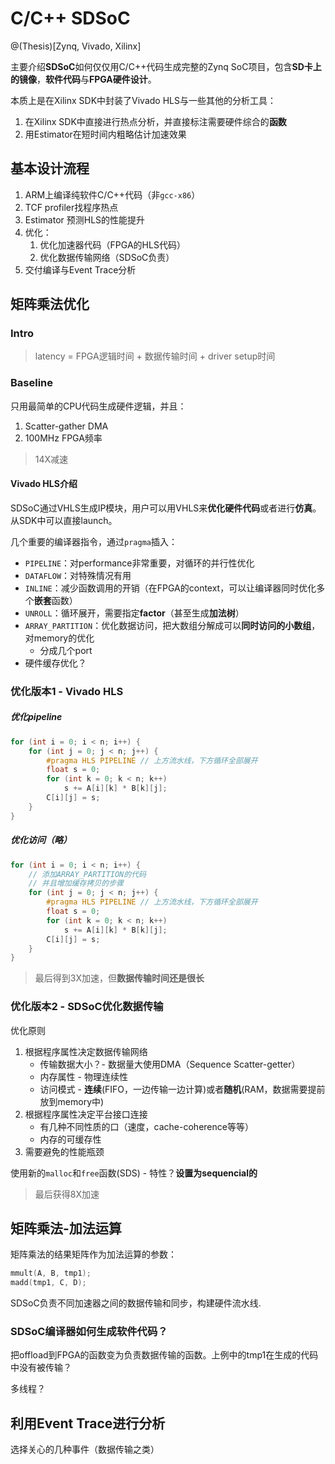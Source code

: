 # C/C++ SDSoC

@(Thesis)[Zynq, Vivado, Xilinx]

主要介绍**SDSoC**如何仅仅用C/C++代码生成完整的Zynq SoC项目，包含**SD卡上的镜像**，**软件代码**与**FPGA硬件设计**。

本质上是在Xilinx SDK中封装了Vivado HLS与一些其他的分析工具：
1. 在Xilinx SDK中直接进行热点分析，并直接标注需要硬件综合的**函数**
2. 用Estimator在短时间内粗略估计加速效果

## 基本设计流程

1. ARM上编译纯软件C/C++代码（非`gcc-x86`）
2. TCF profiler找程序热点
3. Estimator 预测HLS的性能提升
4. 优化：
	1. 优化加速器代码（FPGA的HLS代码）
	2. 优化数据传输网络（SDSoC负责）
3. 交付编译与Event Trace分析

## 矩阵乘法优化

### Intro

> latency = FPGA逻辑时间 + 数据传输时间 + driver setup时间

### Baseline

只用最简单的CPU代码生成硬件逻辑，并且：
1. Scatter-gather DMA
2. 100MHz FPGA频率

> 14X减速

#### Vivado HLS介绍

SDSoC通过VHLS生成IP模块，用户可以用VHLS来**优化硬件代码**或者进行**仿真**。从SDK中可以直接launch。

几个重要的编译器指令，通过`pragma`插入：
- `PIPELINE`：对performance非常重要，对循环的并行性优化
- `DATAFLOW`：对特殊情况有用
- `INLINE`：减少函数调用的开销（在FPGA的context，可以让编译器同时优化多个**嵌套**函数）
- `UNROLL`：循环展开，需要指定**factor**（甚至生成**加法树**）
- `ARRAY_PARTITION`：优化数据访问，把大数组分解成可以**同时访问的小数组**，对memory的优化
	- 分成几个port
- 硬件缓存优化？

### 优化版本1 - Vivado HLS

##### 优化pipeline
```cpp
for (int i = 0; i < n; i++) {
	for (int j = 0; j < n; j++) {
		#pragma HLS PIPELINE // 上方流水线，下方循环全部展开
		float s = 0;
		for (int k = 0; k < n; k++)
			s += A[i][k] * B[k][j];
		C[i][j] = s;
	}
}
```
##### 优化访问（略）
```cpp
for (int i = 0; i < n; i++) {
	// 添加ARRAY_PARTITION的代码
	// 并且增加缓存拷贝的步骤
	for (int j = 0; j < n; j++) {
		#pragma HLS PIPELINE // 上方流水线，下方循环全部展开
		float s = 0;
		for (int k = 0; k < n; k++)
			s += A[i][k] * B[k][j];
		C[i][j] = s;
	}
}
```

> 最后得到3X加速，但**数据传输时间还是很长**

### 优化版本2 - SDSoC优化数据传输

优化原则
1. 根据程序属性决定数据传输网络
	- 传输数据大小？- 数据量大使用DMA（Sequence Scatter-getter）
	- 内存属性 - 物理连续性
	- 访问模式 - **连续**(FIFO，一边传输一边计算)或者**随机**(RAM，数据需要提前放到memory中)
2. 根据程序属性决定平台接口连接
	- 有几种不同性质的口（速度，cache-coherence等等）
	- 内存的可缓存性
3. 需要避免的性能瓶颈


使用新的`malloc`和`free`函数(SDS) - 特性？**设置为sequencial的**

> 最后获得8X加速

## 矩阵乘法-加法运算

矩阵乘法的结果矩阵作为加法运算的参数：
```cpp
mmult(A, B, tmp1);
madd(tmp1, C, D);
```

SDSoC负责不同加速器之间的数据传输和同步，构建硬件流水线.


### SDSoC编译器如何生成软件代码？

把offload到FPGA的函数变为负责数据传输的函数。上例中的tmp1在生成的代码中没有被传输？

多线程？

## 利用Event Trace进行分析

选择关心的几种事件（数据传输之类）
